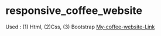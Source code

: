 # responsive_coffee_website
Used : (1) Html, (2)Css, (3) Bootstrap [My-coffee-website-Link](https://rakeshcoffeewebsite.netlify.app/)
